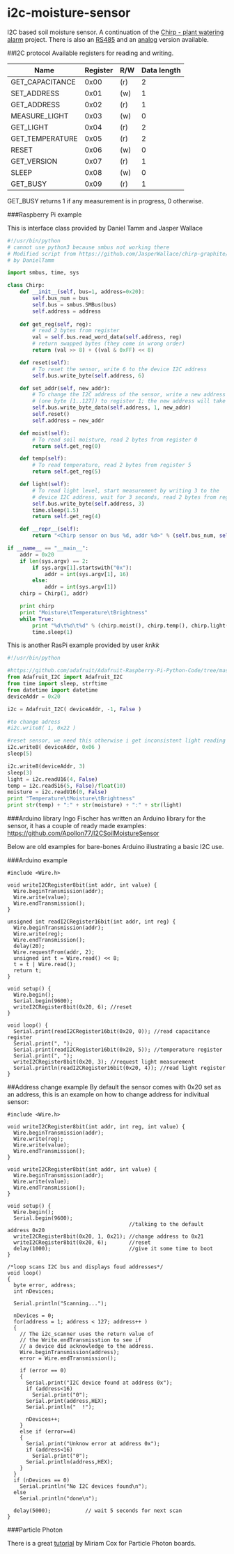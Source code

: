 # i2c-moisture-sensor

I2C based soil moisture sensor. A continuation of the [Chirp - plant watering alarm](https://github.com/Miceuz/PlantWateringAlarm) project. There is also an [RS485](https://github.com/Miceuz/rs485-moist-sensor) and an [analog](https://github.com/Miceuz/soil-moisture-sensor-analog) version available.

##I2C protocol
Available registers for reading and writing.

  Name | Register | R/W | Data length 
-------|----------|-----|-------------
GET_CAPACITANCE   | 0x00 | (r) | 2
SET_ADDRESS       | 0x01 | (w) | 1
GET_ADDRESS       | 0x02 | (r) | 1
MEASURE_LIGHT     | 0x03 | (w) | 0
GET_LIGHT         | 0x04 | (r) | 2
GET_TEMPERATURE   | 0x05 | (r) | 2
RESET             | 0x06 | (w) | 0
GET_VERSION       | 0x07 | (r) | 1
SLEEP             | 0x08 | (w) | 0
GET_BUSY          | 0x09 | (r) | 1

GET_BUSY returns 1 if any measurement is in progress, 0 otherwise.

###Raspberry Pi example

This is interface class provided by Daniel Tamm and Jasper Wallace
```python
#!/usr/bin/python
# cannot use python3 because smbus not working there
# Modified script from https://github.com/JasperWallace/chirp-graphite/blob/master/chirp.py
# by DanielTamm

import smbus, time, sys

class Chirp:
	def __init__(self, bus=1, address=0x20):
		self.bus_num = bus
		self.bus = smbus.SMBus(bus)
		self.address = address
    
	def get_reg(self, reg):
		# read 2 bytes from register
		val = self.bus.read_word_data(self.address, reg)
		# return swapped bytes (they come in wrong order)
		return (val >> 8) + ((val & 0xFF) << 8)

	def reset(self):
		# To reset the sensor, write 6 to the device I2C address
		self.bus.write_byte(self.address, 6)

	def set_addr(self, new_addr):
		# To change the I2C address of the sensor, write a new address
		# (one byte [1..127]) to register 1; the new address will take effect after reset
		self.bus.write_byte_data(self.address, 1, new_addr)
		self.reset()
		self.address = new_addr

	def moist(self):
		# To read soil moisture, read 2 bytes from register 0
		return self.get_reg(0)

	def temp(self):
		# To read temperature, read 2 bytes from register 5
		return self.get_reg(5)

	def light(self):
		# To read light level, start measurement by writing 3 to the
		# device I2C address, wait for 3 seconds, read 2 bytes from register 4
		self.bus.write_byte(self.address, 3)
		time.sleep(1.5)
		return self.get_reg(4)

	def __repr__(self):
		return "<Chirp sensor on bus %d, addr %d>" % (self.bus_num, self.address)

if __name__ == "__main__":
	addr = 0x20
	if len(sys.argv) == 2:
		if sys.argv[1].startswith("0x"):
			addr = int(sys.argv[1], 16)
		else:
			addr = int(sys.argv[1])
	chirp = Chirp(1, addr)

	print chirp
	print "Moisture\tTemperature\tBrightness"
	while True:
		print "%d\t%d\t%d" % (chirp.moist(), chirp.temp(), chirp.light())
		time.sleep(1)
```

This is another RasPi example provided by user *krikk*
```python
#!/usr/bin/python

#https://github.com/adafruit/Adafruit-Raspberry-Pi-Python-Code/tree/master/Adafruit_I2C
from Adafruit_I2C import Adafruit_I2C
from time import sleep, strftime
from datetime import datetime
deviceAddr = 0x20

i2c = Adafruit_I2C( deviceAddr, -1, False )

#to change adress
#i2c.write8( 1, 0x22 )

#reset sensor, we need this otherwise i get inconsistent light reading in the dark...
i2c.write8( deviceAddr, 0x06 )
sleep(5)

i2c.write8(deviceAddr, 3)
sleep(3)
light = i2c.readU16(4, False)
temp = i2c.readS16(5, False)/float(10)
moisture = i2c.readU16(0, False)
print "Temperature\tMoisture\tBrightness"
print str(temp) + ":" + str(moisture) + ":" + str(light)
```

###Arduino library
Ingo Fischer has written an Arduino library for the sensor, it has a couple of ready made examples: https://github.com/Apollon77/I2CSoilMoistureSensor 

Below are old examples for bare-bones Arduino illustrating a basic I2C use.

###Arduino example
```arduino
#include <Wire.h>

void writeI2CRegister8bit(int addr, int value) {
  Wire.beginTransmission(addr);
  Wire.write(value);
  Wire.endTransmission();
}

unsigned int readI2CRegister16bit(int addr, int reg) {
  Wire.beginTransmission(addr);
  Wire.write(reg);
  Wire.endTransmission();
  delay(20);
  Wire.requestFrom(addr, 2);
  unsigned int t = Wire.read() << 8;
  t = t | Wire.read();
  return t;
}

void setup() {
  Wire.begin();
  Serial.begin(9600);
  writeI2CRegister8bit(0x20, 6); //reset
}

void loop() {
  Serial.print(readI2CRegister16bit(0x20, 0)); //read capacitance register
  Serial.print(", ");
  Serial.print(readI2CRegister16bit(0x20, 5)); //temperature register
  Serial.print(", ");
  writeI2CRegister8bit(0x20, 3); //request light measurement 
  Serial.println(readI2CRegister16bit(0x20, 4)); //read light register
}
```

##Address change example
By default the sensor comes with 0x20 set as an address, this is an example on how to change address for indivitual sensor:
```arduino
#include <Wire.h>
 
void writeI2CRegister8bit(int addr, int reg, int value) {
  Wire.beginTransmission(addr);
  Wire.write(reg);
  Wire.write(value);
  Wire.endTransmission();
}
 
void writeI2CRegister8bit(int addr, int value) {
  Wire.beginTransmission(addr);
  Wire.write(value);
  Wire.endTransmission();
}
 
void setup() {
  Wire.begin();
  Serial.begin(9600);
                                       //talking to the default address 0x20
  writeI2CRegister8bit(0x20, 1, 0x21); //change address to 0x21
  writeI2CRegister8bit(0x20, 6);       //reset
  delay(1000);                         //give it some time to boot
}
 
/*loop scans I2C bus and displays foud addresses*/ 
void loop()
{
  byte error, address;
  int nDevices;
 
  Serial.println("Scanning...");
 
  nDevices = 0;
  for(address = 1; address < 127; address++ )
  {
    // The i2c_scanner uses the return value of
    // the Write.endTransmisstion to see if
    // a device did acknowledge to the address.
    Wire.beginTransmission(address);
    error = Wire.endTransmission();
 
    if (error == 0)
    {
      Serial.print("I2C device found at address 0x");
      if (address<16)
        Serial.print("0");
      Serial.print(address,HEX);
      Serial.println("  !");
 
      nDevices++;
    }
    else if (error==4)
    {
      Serial.print("Unknow error at address 0x");
      if (address<16)
        Serial.print("0");
      Serial.println(address,HEX);
    }    
  }
  if (nDevices == 0)
    Serial.println("No I2C devices found\n");
  else
    Serial.println("done\n");
 
  delay(5000);           // wait 5 seconds for next scan
}
```
###Particle Photon

There is a great [tutorial](ParticlePhoton-tutorial.md) by Miriam Cox for Particle Photon boards.
